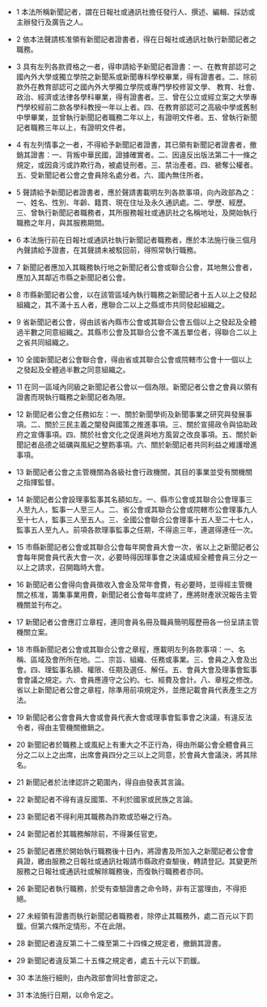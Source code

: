 * 1 本法所稱新聞記者，謂在日報社或通訊社擔任發行人、撰述、編輯、採訪或主辦發行及廣告之人。

* 2 依本法聲請核准領有新聞記者證書者，得在日報社或通訊社執行新聞記者之職務。

* 3 具有左列各款資格之一者，得申請給予新聞記者證書：一、在教育部認可之國內外大學或獨立學院之新聞系或新聞專科學校畢業，得有證書者。二、除前款外在教育部認可之國內外大學獨立學院或專門學校修習文學、 教育、社會、政治、經濟或法律各學科畢業，得有證書者。三、曾在公立或經立案之大學專門學校經前二款各學科教授一年以上者。四、在教育部認可之高級中學或舊制中學畢業，並曾執行新聞記者職務二年以上，有證明文件者。五、曾執行新聞記者職務三年以上，有證明文件者。

* 4 有左列情事之一者，不得給予新聞記者證書，其已領有新聞記者證書者，撤銷其證書：一、背叛中華民國，證據確實者。二、因違反出版法第二十一條之規定，或因貪污或詐欺行為，被處徒刑者。三、禁治產者。四、褫奪公權者。五、受新聞記者公會之會員除名處分者。六、國內無住所者。

* 5 聲請給予新聞記者證書者，應於聲請書載明左列各款事項，向內政部為之：一、姓名、性別、年齡、籍貫、現在住址及永久通訊處。二、學歷、經歷。三、曾執行新聞記者職務者，其所服務報社或通訊社之名稱地址，及開始執行職務之年月，與其服務期間。

* 6 本法施行前在日報社或通訊社執行新聞記者職務者，應於本法施行後三個月內聲請給予證書，在其聲請未被駁回前，得照常執行職務。

* 7 新聞記者應加入其職務執行地之新聞記者公會或聯合公會，其地無公會者，應加入其鄰近市縣之新聞記者公會。

* 8 市縣新聞記者公會，以在該管區域內執行職務之新聞記者十五人以上之發起組織之，其不滿十五人者，應聯合二以上之縣或市共同發起組織之。

* 9 省新聞記者公會，得由該省內縣市公會或其聯合公會五個以上之發起及全體過半數之同意組織之。其縣市公會及其聯合公會不滿五單位者，得聯合二以上之省共同組織之。

* 10 全國新聞記者公會聯合會，得由省或其聯合公會或院轄市公會十一個以上之發起及全體過半數之同意組織之。

* 11 在同一區域內同級之新聞記者公會以一個為限。新聞記者公會之會員以領有證書而現執行職務之新聞記者為限。

* 12 新聞記者公會之任務如左：一、關於新聞學術及新聞事業之研究與發展事項。二、關於三民主義之闡發與國策之推進事項。三、關於宣揚政令與協助政府之宣傳事項。四、關於社會文化之促進與地方風習之改良事項。五、關於新聞記者品德之砥礪與風紀之整飭事項。六、關於新聞記者共同利益之維護增進事項。

* 13 新聞記者公會之主管機關為各級社會行政機關，其目的事業並受有關機關之指揮監督。

* 14 新聞記者公會設理事監事其名額如左。一、縣市公會或其聯合公會理事三人至九人，監事一人至三人。二、省公會或其聯合公會或院轄市公會理事九人至十七人，監事三人至五人。三、全國公會聯合公會理事十五人至二十七人，監事五人至九人。前項各款理事監事之任期，不得逾三年，連選得連任一次。

* 15 市縣新聞記者公會或其聯合公會每年開會員大會一次，省以上之新聞記者公會每年開會員代表大會一次，必要時得因理事會之決議或經全體會員三分之一以上之請求，召開臨時大會。

* 16 新聞記者公會得向會員徵收入會金及常年會費，有必要時，並得經主管機關之核准，籌集事業用費，新聞記者公會每年度終了，應將財產狀況報告主管機關並刊布之。

* 17 新聞記者公會應訂立章程，連同會員名冊及職員簡明履歷冊各一份呈請主管機關立案。

* 18 市縣新聞記者公會或其聯合公會之章程，應載明左列各款事項：一、名稱、區域及會所所在地。二、宗旨、組織、任務或事業。三、會員之入會及出會。四、理監事名額、權限、任期及選任、解任。五、會員大會及理事會監事會會議之規定。六、會員應遵守之公約。七、經費及會計。八、章程之修改。省以上新聞記者公會之章程，除準用前項規定外，並應記載會員代表產生之方法。

* 19 新聞記者公會會員大會或會員代表大會或理事會監事會之決議，有違反法令者，得由主管機關撤銷之。

* 20 新聞記者於職務上或風紀上有重大之不正行為，得由所屬公會全體會員三分之二以上之出席，出席會員四分之三以上之同意，於會員大會議決，將其除名。

* 21 新聞記者於法律認許之範圍內，得自由發表其言論。

* 22 新聞記者不得有違反國策、不利於國家或民族之言論。

* 23 新聞記者不得利用其職務為詐欺或恐嚇之行為。

* 24 新聞記者於其職務解除前，不得兼任官吏。

* 25 新聞記者應於開始執行職務後十日內，將證書及所加入之新聞記者公會會員證，繳由服務之日報社或通訊社報請市縣政府查驗後，轉請登記。其變更所服務之日報社或通訊社或解除職務後，而復執行職務者亦同。

* 26 新聞記者執行職務，於受有查驗證書之命令時，非有正當理由，不得拒絕。

* 27 未經領有證書而執行新聞記者職務者，除停止其職務外，處二百元以下罰鍰。但第六條所定情形，不在此限。

* 28 新聞記者違反第二十二條至第二十四條之規定者，撤銷其證書。

* 29 新聞記者違反第二十五條之規定者，處五十元以下罰鍰。

* 30 本法施行細則，由內政部會同社會部定之。

* 31 本法施行日期，以命令定之。

